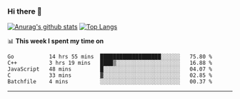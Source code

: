 ### Hi there 👋

<!--
**Yiwen-Chan/Yiwen-Chan** is a ✨ _special_ ✨ repository because its `README.md` (this file) appears on your GitHub profile.

Here are some ideas to get you started:

- 🔭 I’m currently working on ...
- 🌱 I’m currently learning ...
- 👯 I’m looking to collaborate on ...
- 🤔 I’m looking for help with ...
- 💬 Ask me about ...
- 📫 How to reach me: ...
- 😄 Pronouns: ...
- ⚡ Fun fact: ...
-->
[![Anurag's github stats](https://github-readme-stats.vercel.app/api?username=Yiwen-Chan)](https://github.com/anuraghazra/github-readme-stats)
[![Top Langs](https://github-readme-stats.vercel.app/api/top-langs/?username=Yiwen-Chan)](https://github.com/anuraghazra/github-readme-stats)

📊 **This week I spent my time on**
<!--START_SECTION:waka-->
```text
Go           14 hrs 55 mins  ███████████████████░░░░░░   75.80 % 
C++          3 hrs 19 mins   ████▒░░░░░░░░░░░░░░░░░░░░   16.88 % 
JavaScript   48 mins         █░░░░░░░░░░░░░░░░░░░░░░░░   04.07 % 
C            33 mins         ▓░░░░░░░░░░░░░░░░░░░░░░░░   02.85 % 
Batchfile    4 mins          ░░░░░░░░░░░░░░░░░░░░░░░░░   00.37 % 
```
<!--END_SECTION:waka-->

***

